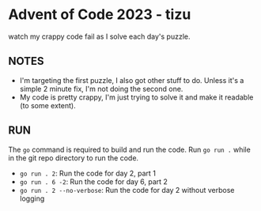 # Advent of Code 2023 - tizu

watch my crappy code fail as I solve each day's puzzle.

## NOTES

- I'm targeting the first puzzle, I also got other stuff to do. Unless it's a simple 2 minute fix, I'm not doing the second one.
- My code is pretty crappy, I'm just trying to solve it and make it readable (to some extent).

## RUN

The `go` command is required to build and run the code. Run `go run .` while in the git repo directory to run the code.

- `go run . 2`: Run the code for day 2, part 1
- `go run . 6 -2`: Run the code for day 6, part 2
- `go run . 2 --no-verbose`: Run the code for day 2 without verbose logging